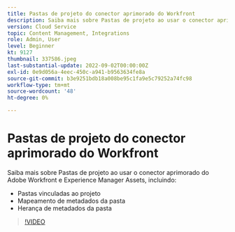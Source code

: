 ```yaml
---
title: Pastas de projeto do conector aprimorado do Workfront
description: Saiba mais sobre Pastas de projeto ao usar o conector aprimorado Adobe Workfront e Experience Manager Assets.
version: Cloud Service
topic: Content Management, Integrations
role: Admin, User
level: Beginner
kt: 9127
thumbnail: 337586.jpeg
last-substantial-update: 2022-09-02T00:00:00Z
exl-id: 0e9d056a-4eec-450c-a941-b9563634fe8a
source-git-commit: b3e9251bdb18a008be95c1fa9e5c79252a74fc98
workflow-type: tm+mt
source-wordcount: '48'
ht-degree: 0%

---
```


# Pastas de projeto do conector aprimorado do Workfront

Saiba mais sobre Pastas de projeto ao usar o conector aprimorado do Adobe Workfront e Experience Manager Assets, incluindo:

+ Pastas vinculadas ao projeto
+ Mapeamento de metadados da pasta
+ Herança de metadados da pasta

>[!VIDEO](https://video.tv.adobe.com/v/337586?quality=12&learn=on)

